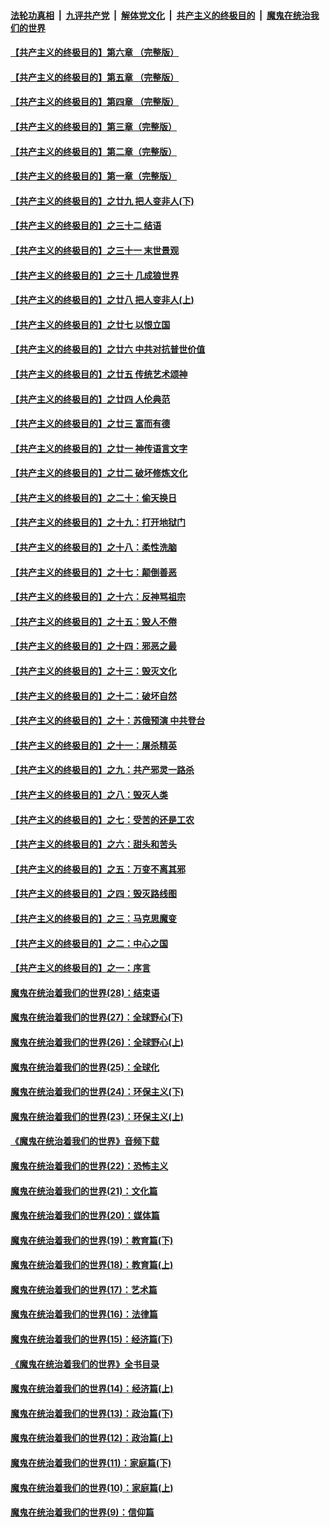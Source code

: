 ####  [法轮功真相](../../../../basic/blob/master/README.md?t=04230001) &nbsp;|&nbsp; [九评共产党](../../../../9ping.md/blob/master/README.md?t=04230001) &nbsp;|&nbsp; [解体党文化](../../../../jtdwh.md/blob/master/README.md?t=04230001)  &nbsp;|&nbsp; [共产主义的终极目的](../../../../gczydzjmd.md/blob/master/README.md?t=04230001) &nbsp;|&nbsp; [魔鬼在统治我们的世界](../../../../mgztzwmdsj.md/blob/master/README.md?t=04230001) 

#### [【共产主义的终极目的】第六章 （完整版）](../pages/nsc422/n11428913.md?t=04230001) 

#### [【共产主义的终极目的】第五章 （完整版）](../pages/nsc422/n11428912.md?t=04230001) 

#### [【共产主义的终极目的】第四章 （完整版）](../pages/nsc422/n11428907.md?t=04230001) 

#### [【共产主义的终极目的】第三章（完整版）](../pages/nsc422/n11428848.md?t=04230001) 

#### [【共产主义的终极目的】第二章（完整版）](../pages/nsc422/n11428831.md?t=04230001) 

#### [【共产主义的终极目的】第一章（完整版）](../pages/nsc422/n11417651.md?t=04230001) 

#### [【共产主义的终极目的】之廿九 把人变非人(下)](../pages/nsc422/n11344140.md?t=04230001) 

#### [【共产主义的终极目的】之三十二 结语](../pages/nsc422/n11360535.md?t=04230001) 

#### [【共产主义的终极目的】之三十一 末世景观](../pages/nsc422/n11351129.md?t=04230001) 

#### [【共产主义的终极目的】之三十 几成狼世界](../pages/nsc422/n11348280.md?t=04230001) 

#### [【共产主义的终极目的】之廿八 把人变非人(上)](../pages/nsc422/n11340492.md?t=04230001) 

#### [【共产主义的终极目的】之廿七 以恨立国](../pages/nsc422/n11336944.md?t=04230001) 

#### [【共产主义的终极目的】之廿六 中共对抗普世价值](../pages/nsc422/n11324785.md?t=04230001) 

#### [【共产主义的终极目的】之廿五 传统艺术颂神](../pages/nsc422/n11296396.md?t=04230001) 

#### [【共产主义的终极目的】之廿四 人伦典范](../pages/nsc422/n11296397.md?t=04230001) 

#### [【共产主义的终极目的】之廿三 富而有德](../pages/nsc422/n11283598.md?t=04230001) 

#### [【共产主义的终极目的】之廿一 神传语言文字](../pages/nsc422/n11263265.md?t=04230001) 

#### [【共产主义的终极目的】之廿二 破坏修炼文化](../pages/nsc422/n11245728.md?t=04230001) 

#### [【共产主义的终极目的】之二十：偷天换日](../pages/nsc422/n11238846.md?t=04230001) 

#### [【共产主义的终极目的】之十九：打开地狱门](../pages/nsc422/n11206376.md?t=04230001) 

#### [【共产主义的终极目的】之十八：柔性洗脑](../pages/nsc422/n11199994.md?t=04230001) 

#### [【共产主义的终极目的】之十七：颠倒善恶](../pages/nsc422/n11179782.md?t=04230001) 

#### [【共产主义的终极目的】之十六：反神骂祖宗](../pages/nsc422/n11166798.md?t=04230001) 

#### [【共产主义的终极目的】之十五：毁人不倦](../pages/nsc422/n11166792.md?t=04230001) 

#### [【共产主义的终极目的】之十四：邪恶之最](../pages/nsc422/n11150249.md?t=04230001) 

#### [【共产主义的终极目的】之十三：毁灭文化](../pages/nsc422/n11135227.md?t=04230001) 

#### [【共产主义的终极目的】之十二：破坏自然](../pages/nsc422/n11135214.md?t=04230001) 

#### [【共产主义的终极目的】之十：苏俄预演 中共登台](../pages/nsc422/n11118424.md?t=04230001) 

#### [【共产主义的终极目的】之十一：屠杀精英](../pages/nsc422/n11118442.md?t=04230001) 

#### [【共产主义的终极目的】之九：共产邪灵一路杀](../pages/nsc422/n11114139.md?t=04230001) 

#### [【共产主义的终极目的】之八：毁灭人类](../pages/nsc422/n11108503.md?t=04230001) 

#### [【共产主义的终极目的】之七：受苦的还是工农](../pages/nsc422/n11101809.md?t=04230001) 

#### [【共产主义的终极目的】之六：甜头和苦头](../pages/nsc422/n11096971.md?t=04230001) 

#### [【共产主义的终极目的】之五：万变不离其邪](../pages/nsc422/n11091285.md?t=04230001) 

#### [【共产主义的终极目的】之四：毁灭路线图](../pages/nsc422/n11086284.md?t=04230001) 

#### [【共产主义的终极目的】之三：马克思魔变](../pages/nsc422/n11061941.md?t=04230001) 

#### [【共产主义的终极目的】之二：中心之国](../pages/nsc422/n11047728.md?t=04230001) 

#### [【共产主义的终极目的】之一：序言](../pages/nsc422/n11086077.md?t=04230001) 

#### [魔鬼在统治着我们的世界(28)：结束语](../pages/nsc422/n10936246.md?t=04230001) 

#### [魔鬼在统治着我们的世界(27)：全球野心(下)](../pages/nsc422/n10928319.md?t=04230001) 

#### [魔鬼在统治着我们的世界(26)：全球野心(上)](../pages/nsc422/n10900318.md?t=04230001) 

#### [魔鬼在统治着我们的世界(25)：全球化](../pages/nsc422/n10788205.md?t=04230001) 

#### [魔鬼在统治着我们的世界(24)：环保主义(下)](../pages/nsc422/n10695307.md?t=04230001) 

#### [魔鬼在统治着我们的世界(23)：环保主义(上)](../pages/nsc422/n10688613.md?t=04230001) 

#### [《魔鬼在统治着我们的世界》音频下载](../pages/nsc422/n10635553.md?t=04230001) 

#### [魔鬼在统治着我们的世界(22)：恐怖主义](../pages/nsc422/n10614727.md?t=04230001) 

#### [魔鬼在统治着我们的世界(21)：文化篇](../pages/nsc422/n10597706.md?t=04230001) 

#### [魔鬼在统治着我们的世界(20)：媒体篇](../pages/nsc422/n10586579.md?t=04230001) 

#### [魔鬼在统治着我们的世界(19)：教育篇(下)](../pages/nsc422/n10564808.md?t=04230001) 

#### [魔鬼在统治着我们的世界(18)：教育篇(上)](../pages/nsc422/n10526970.md?t=04230001) 

#### [魔鬼在统治着我们的世界(17)：艺术篇](../pages/nsc422/n10499093.md?t=04230001) 

#### [魔鬼在统治着我们的世界(16)：法律篇](../pages/nsc422/n10485969.md?t=04230001) 

#### [魔鬼在统治着我们的世界(15)：经济篇(下)](../pages/nsc422/n10469975.md?t=04230001) 

#### [《魔鬼在统治着我们的世界》全书目录](../pages/nsc422/n10464261.md?t=04230001) 

#### [魔鬼在统治着我们的世界(14)：经济篇(上)](../pages/nsc422/n10457370.md?t=04230001) 

#### [魔鬼在统治着我们的世界(13)：政治篇(下)](../pages/nsc422/n10448270.md?t=04230001) 

#### [魔鬼在统治着我们的世界(12)：政治篇(上)](../pages/nsc422/n10444576.md?t=04230001) 

#### [魔鬼在统治着我们的世界(11)：家庭篇(下)](../pages/nsc422/n10440961.md?t=04230001) 

#### [魔鬼在统治着我们的世界(10)：家庭篇(上)](../pages/nsc422/n10435448.md?t=04230001) 

#### [魔鬼在统治着我们的世界(9)：信仰篇](../pages/nsc422/n10432159.md?t=04230001) 


